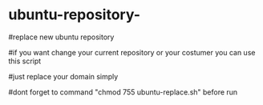 # ubuntu-repository-
#replace new ubuntu repository 

#if you want change your current repository or your costumer you can use this script 

#just replace your domain simply

#dont forget to command "chmod 755 ubuntu-replace.sh" before run
